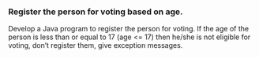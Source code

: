 ### Register the person for voting based on age.

Develop a Java program to register the person for voting. 
If the age of the person is less than or equal to 17 (age <= 17) 
then he/she is not eligible for voting, don’t register them, give exception messages.

